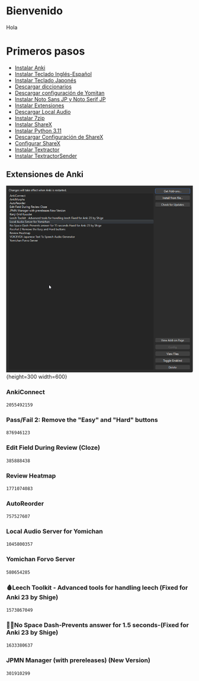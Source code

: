 # Bienvenido

Hola

# Primeros pasos

- [Instalar Anki](https://apps.ankiweb.net/#download)
- [Instalar Teclado Inglés-Español](https://www.spanishinput.com/keyboard.html)
- [Instalar Teclado Japonés](https://www.google.co.jp/ime/)
- [Descargar diccionarios](https://drive.google.com/drive/folders/1LXMIOoaWASIntlx1w08njNU005lS5lez)
- [Descargar configuración de Yomitan](https://drive.google.com/drive/folders/1H6ta2pgaFd8jZgaRzX5ypqrd-w7RKWDK)
- [Instalar Noto Sans JP y Noto Serif JP](https://fonts.google.com/)
- [Instalar Extensiones](#extensiones-de-anki)
- [Descargar Local Audio](https://github.com/themoeway/local-audio-yomichan)
- [Instalar 7zip](https://www.7-zip.org/download.html)
- [Instalar ShareX](https://getsharex.com/downloads)
- [Instalar Python 3.11](https://www.python.org/downloads/)
- [Descargar Configuración de ShareX](https://drive.google.com/drive/folders/1H6ta2pgaFd8jZgaRzX5ypqrd-w7RKWDK)
- [Configurar ShareX](https://arbyste.github.io/jp-mining-note-prerelease/scripts/#sharex-hotkeys-prerequisites)
- [Instalar Textractor](https://github.com/Artikash/Textractor/releases/tag/v5.2.0)
- [Instalar TextractorSender](https://github.com/KamWithK/TextractorSender/releases/tag/1.1-beta)
## Extensiones de Anki
![Yomitan | Dark](../img/addons-anki.png){height=300 width=600}
### AnkiConnect
```
2055492159
```
### Pass/Fail 2: Remove the "Easy" and "Hard" buttons
```
876946123
```
### Edit Field During Review (Cloze)
```
385888438
```
### Review Heatmap
```
1771074083
```
### AutoReorder
```
757527607
```
### Local Audio Server for Yomichan
```
1045800357
```
### Yomichan Forvo Server
```
580654285
```
### 🩸Leech Toolkit - Advanced tools for handling leech (Fixed for Anki 23 by Shige)
```
1573867049
```
### 🏃🏻No Space Dash-Prevents answer for 1.5 seconds-(Fixed for Anki 23 by Shige)
```
1633380637
```
### JPMN Manager (with prereleases) (New Version)
```
301910299
```
